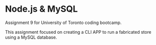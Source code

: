 # Node.js & MySQL

Assignment 9 for University of Toronto coding bootcamp.

This assignment focused on creating a CLI APP to run a fabricated store using a MySQL database.